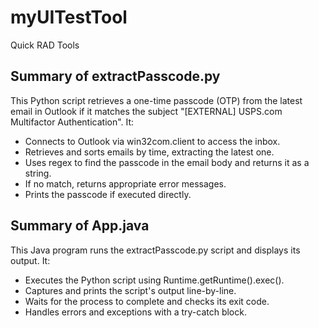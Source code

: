 # myUITestTool
Quick RAD Tools

## Summary of extractPasscode.py
This Python script retrieves a one-time passcode (OTP) from the latest email in Outlook if it matches the subject "[EXTERNAL] USPS.com Multifactor Authentication". It:

* Connects to Outlook via win32com.client to access the inbox.
* Retrieves and sorts emails by time, extracting the latest one.
* Uses regex to find the passcode in the email body and returns it as a string.
* If no match, returns appropriate error messages.
* Prints the passcode if executed directly.

## Summary of App.java
This Java program runs the extractPasscode.py script and displays its output. It:

* Executes the Python script using Runtime.getRuntime().exec().
* Captures and prints the script's output line-by-line.
* Waits for the process to complete and checks its exit code.
* Handles errors and exceptions with a try-catch block.